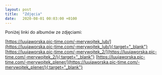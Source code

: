 ```yaml
---
layout: post
title:  "Zdjęcia"
date:   2020-08-01 00:03:00 +0100
---
```


Poniżej linki do albumów ze zdjęciami:

[https://luujaworska.pic-time.com/-merywojtek_lub/](https://luujaworska.pic-time.com/-merywojtek_lub/){:target="_blank"}
[https://luujaworska.pic-time.com/-merywojtek_2/](https://luujaworska.pic-time.com/-merywojtek_2/){:target="_blank"}
[https://luujaworska.pic-time.com/-merywojtek_plener/](https://luujaworska.pic-time.com/-merywojtek_plener/){:target="_blank"}